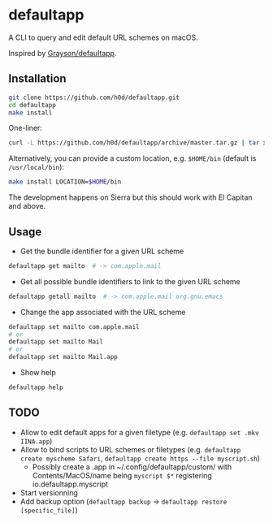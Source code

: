 # defaultapp
A CLI to query and edit default URL schemes on macOS.

Inspired by [Grayson/defaultapp](https://github.com/Grayson/defaultapp/).

## Installation

```sh
git clone https://github.com/h0d/defaultapp.git
cd defaultapp
make install
```

One-liner:

```sh
curl -L https://github.com/h0d/defaultapp/archive/master.tar.gz | tar xz -C /tmp && make -C /tmp/defaultapp-master install && rm -rf /tmp/defaultapp-master
```

Alternatively, you can provide a custom location, e.g. `$HOME/bin` (default is `/usr/local/bin`):

```sh
make install LOCATION=$HOME/bin
```

The development happens on Sierra but this should work with El Capitan and above.

## Usage
- Get the bundle identifier for a given URL scheme

```sh
defaultapp get mailto  # -> com.apple.mail
```

- Get all possible bundle identifiers to link to the given URL scheme

```sh
defaultapp getall mailto  # -> com.apple.mail org.gnu.emacs
```

- Change the app associated with the URL scheme

```sh
defaultapp set mailto com.apple.mail
# or
defaultapp set mailto Mail
# or
defaultapp set mailto Mail.app
```

- Show help

```sh
defaultapp help
```

## TODO
- Allow to edit default apps for a given filetype (e.g. `defaultapp set .mkv IINA.app`)
- Allow to bind scripts to URL schemes or filetypes (e.g. `defaultapp create myscheme Safari`, `defaultapp create https --file myscript.sh`)
  - Possibly create a .app in ~/.config/defaultapp/custom/ with Contents/MacOS/name being `myscript $*` registering io.defaultapp.myscript
- Start versionning
- Add backup option (`defaultapp backup` -> `defaultapp restore [specific_file]`)
